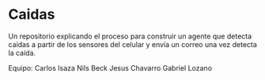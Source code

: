 # Caidas
Un repositorio explicando el proceso para construir un agente que detecta caídas a partir de los sensores del celular y envía un correo una vez detecta la caída.


Equipo:
Carlos Isaza
Nils Beck
Jesus Chavarro
Gabriel Lozano
